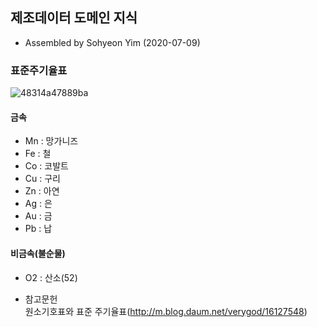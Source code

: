 ## 제조데이터 도메인 지식    
- Assembled by Sohyeon Yim (2020-07-09)    

### 표준주기율표    
![48314a47889ba](https://user-images.githubusercontent.com/44013936/87055307-1dfbf080-c23f-11ea-86a0-32739c98e843.jpg)    

#### 금속    
- Mn : 망가니즈    
- Fe : 철    
- Co : 코발트       
- Cu : 구리      
- Zn : 아연        
- Ag : 은    
- Au : 금    
- Pb : 납    

#### 비금속(불순물)    
- O2 : 산소(52)    

- 참고문헌    
원소기호표와 표준 주기율표(http://m.blog.daum.net/verygod/16127548)    
